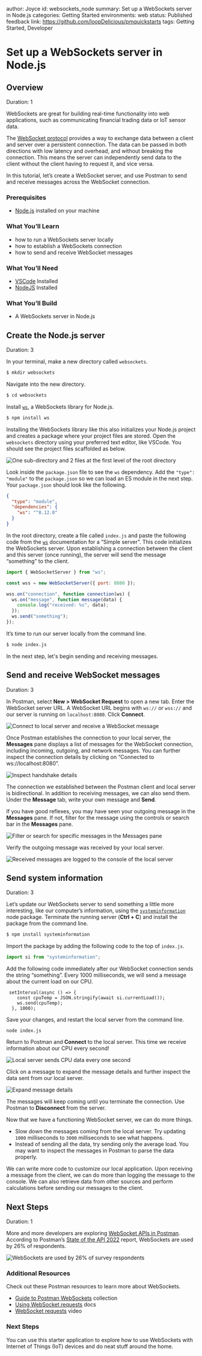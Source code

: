 author: Joyce
id: websockets_node
summary: Set up a WebSockets server in Node.js
categories: Getting Started
environments: web
status: Published
feedback link: https://github.com/loopDelicious/pmquickstarts
tags: Getting Started, Developer

# Set up a WebSockets server in Node.js

<!-- ------------------------ -->

## Overview

Duration: 1

WebSockets are great for building real-time functionality into web applications, such as communicating financial trading data or IoT sensor data.

The [WebSocket protocol](https://www.rfc-editor.org/rfc/rfc6455) provides a way to exchange data between a client and server over a persistent connection. The data can be passed in both directions with low latency and overhead, and without breaking the connection. This means the server can independently send data to the client without the client having to request it, and vice versa.

In this tutorial, let’s create a WebSocket server, and use Postman to send and receive messages across the WebSocket connection.

### Prerequisites

- [Node.js](https://nodejs.org/en/) installed on your machine

### What You’ll Learn

- how to run a WebSockets server locally
- how to establish a WebSockets connection
- how to send and receive WebSocket messages

### What You’ll Need

- [VSCode](https://code.visualstudio.com/download) Installed
- [NodeJS](https://nodejs.org/en/download/) Installed

### What You’ll Build

- A WebSockets server in Node.js

<!-- ------------------------ -->

## Create the Node.js server

Duration: 3

In your terminal, make a new directory called `websockets`.

```bash
$ mkdir websockets
```

Navigate into the new directory.

```bash
$ cd websockets
```

Install [`ws`](https://www.npmjs.com/package/ws), a WebSockets library for Node.js.

```bash
$ npm install ws
```

Installing the WebSockets library like this also initializes your Node.js project and creates a package where your project files are stored. Open the `websockets` directory using your preferred text editor, like VSCode. You should see the project files scaffolded as below.

![One sub-directory and 2 files at the first level of the root directory](./assets/tree.png)

Look inside the `package.json` file to see the `ws` dependency. Add the `"type": "module"` to the `package.json` so we can load an ES module in the next step. Your `package.json` should look like the following.

```json
{
  "type": "module",
  "dependencies": {
    "ws": "^8.12.0"
  }
}
```

In the root directory, create a file called `index.js` and paste the following code from the [`ws`](https://www.npmjs.com/package/ws) documentation for a “Simple server”. This code initializes the WebSockets server. Upon establishing a connection between the client and this server (once running), the server will send the message “something” to the client.

```js
import { WebSocketServer } from "ws";

const wss = new WebSocketServer({ port: 8080 });

wss.on("connection", function connection(ws) {
  ws.on("message", function message(data) {
    console.log("received: %s", data);
  });
  ws.send("something");
});
```

It’s time to run our server locally from the command line.

```bash
$ node index.js
```

In the next step, let's begin sending and receiving messages.

<!-- ------------------------ -->

## Send and receive WebSocket messages

Duration: 3

In Postman, select **New > WebSocket Request** to open a new tab. Enter the WebSocket server URL. A WebSocket URL begins with `ws://` or `wss://` and our server is running on `localhost:8080`. Click **Connect**.

![Connect to local server and receive a WebSocket message](./assets/initial.png)

Once Postman establishes the connection to your local server, the **Messages** pane displays a list of messages for the WebSocket connection, including incoming, outgoing, and network messages. You can further inspect the connection details by clicking on “Connected to ws://localhost:8080”.

![Inspect handshake details](./assets/expand.png)

The connection we established between the Postman client and local server is bidirectional. In addition to receiving messages, we can also send them. Under the **Message** tab, write your own message and **Send**.

If you have good reflexes, you may have seen your outgoing message in the **Messages** pane. If not, filter for the message using the controls or search bar in the **Messages** pane.

![Filter or search for specific messages in the Messages pane](./assets/howdy_in_postman.png)

Verify the outgoing message was received by your local server.

![Received messages are logged to the console of the local server](./assets/received.png)

<!-- ------------------------ -->

## Send system information

Duration: 3

Let’s update our WebSockets server to send something a little more interesting, like our computer’s information, using the [`systeminformation`](https://www.npmjs.com/package/systeminformation) node package. Terminate the running server (**Ctrl + C**) and install the package from the command line.

```bash
$ npm install systeminformation
```

Import the package by adding the following code to the top of `index.js`.

```js
import si from "systeminformation";
```

Add the following code immediately after our WebSocket connection sends the string “something”. Every 1000 milliseconds, we will send a message about the current load on our CPU.

```
 setInterval(async () => {
    const cpuTemp = JSON.stringify(await si.currentLoad());
    ws.send(cpuTemp);
  }, 1000);
```

Save your changes, and restart the local server from the command line.

```
node index.js
```

Return to Postman and **Connect** to the local server. This time we receive information about our CPU every second!

![Local server sends CPU data every one second](./assets/system.png)

Click on a message to expand the message details and further inspect the data sent from our local server.

![Expand message details](./assets/system_expand.png)

The messages will keep coming until you terminate the connection. Use Postman to **Disconnect** from the server.

Now that we have a functioning WebSocket server, we can do more things.

- Slow down the messages coming from the local server. Try updating `1000` milliseconds to `3000` milliseconds to see what happens.
- Instead of sending all the data, try sending only the average load. You may want to inspect the messages in Postman to parse the data properly.

We can write more code to customize our local application. Upon receiving a message from the client, we can do more than logging the message to the console. We can also retrieve data from other sources and perform calculations before sending our messages to the client.

<!-- ------------------------ -->

## Next Steps

Duration: 1

More and more developers are exploring [WebSocket APIs in Postman](https://learning.postman.com/docs/sending-requests/websocket/websocket/). According to Postman’s [State of the API 2022](https://www.postman.com/state-of-api/api-technologies/#api-technologies) report, WebSockets are used by 26% of respondents.

![WebSockets are used by 26% of survey respondents](./assets/graph.png)

### Additional Resources

Check out these Postman resources to learn more about WebSockets.

- [Guide to Postman WebSockets](https://www.postman.com/postman/workspace/websockets/documentation/14057978-712d684f-c252-4bd9-a7a6-6a893e41adea) collection
- [Using WebSocket requests](https://learning.postman.com/docs/sending-requests/websocket/websocket/) docs
- [WebSocket requests](https://youtu.be/H-7EZVj9D-k) video

### Next Steps

You can use this starter application to explore how to use WebSockets with Internet of Things (IoT) devices and do neat stuff around the home.
